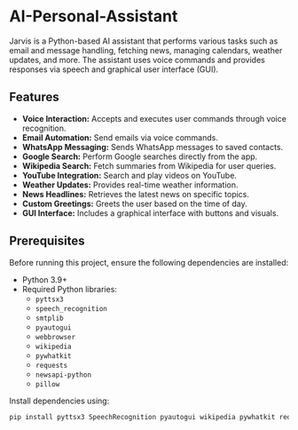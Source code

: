 # AI-Personal-Assistant

Jarvis is a Python-based AI assistant that performs various tasks such as email and message handling, fetching news, managing calendars, weather updates, and more. The assistant uses voice commands and provides responses via speech and graphical user interface (GUI).

## Features

- **Voice Interaction:** Accepts and executes user commands through voice recognition.
- **Email Automation:** Send emails via voice commands.
- **WhatsApp Messaging:** Sends WhatsApp messages to saved contacts.
- **Google Search:** Perform Google searches directly from the app.
- **Wikipedia Search:** Fetch summaries from Wikipedia for user queries.
- **YouTube Integration:** Search and play videos on YouTube.
- **Weather Updates:** Provides real-time weather information.
- **News Headlines:** Retrieves the latest news on specific topics.
- **Custom Greetings:** Greets the user based on the time of day.
- **GUI Interface:** Includes a graphical interface with buttons and visuals.

## Prerequisites

Before running this project, ensure the following dependencies are installed:

- Python 3.9+
- Required Python libraries:
  - `pyttsx3`
  - `speech_recognition`
  - `smtplib`
  - `pyautogui`
  - `webbrowser`
  - `wikipedia`
  - `pywhatkit`
  - `requests`
  - `newsapi-python`
  - `pillow`

Install dependencies using:
```bash
pip install pyttsx3 SpeechRecognition pyautogui wikipedia pywhatkit requests newsapi-python pillow
